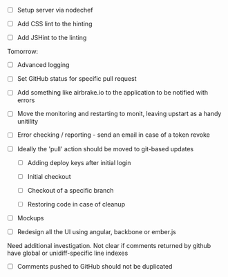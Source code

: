 

- [ ] Setup server via nodechef

- [ ] Add CSS lint to the hinting
- [ ] Add JSHint to the linting



Tomorrow:
  - [ ] Advanced logging
  - [ ] Set GitHub status for specific pull request







- [ ] Add something like airbrake.io to the application to be notified with errors
- [ ] Move the monitoring and restarting to monit, leaving upstart as a handy unitility

- [ ] Error checking / reporting - send an email in case of a token revoke


- [ ] Ideally the 'pull' action should be moved to git-based updates
  - [ ] Adding deploy keys after initial login
  - [ ] Initial checkout

  - [ ] Checkout of a specific branch
  - [ ] Restoring code in case of cleanup


- [ ] Mockups

- [ ] Redesign all the UI using angular, backbone or ember.js

Need additional investigation. Not clear if comments returned by github have global or unidiff-specific line indexes
- [ ] Comments pushed to GitHub should not be duplicated

